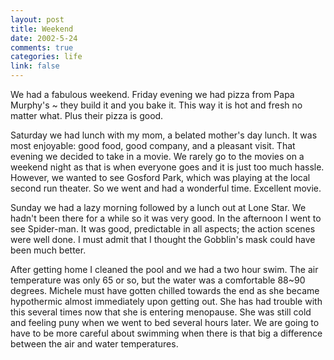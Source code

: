 ```yaml
--- 
layout: post
title: Weekend
date: 2002-5-24
comments: true
categories: life
link: false
---
```

We had a fabulous weekend. Friday evening we had pizza from Papa Murphy's  ~ they build it and you bake it. This way it is hot and fresh no matter what. Plus their pizza is good.

Saturday we had lunch with my mom, a belated mother's day lunch. It was most enjoyable: good food, good company, and a pleasant visit. That evening we decided to take in a movie. We rarely go to the movies on a weekend night as that is when everyone goes and it is just too much hassle. However, we wanted to see Gosford Park, which was playing at the local second run theater. So we went and had a wonderful time. Excellent movie.

Sunday we had a lazy morning followed by a lunch out at Lone Star. We hadn't been there for a while so it was very good. In the afternoon I went to see Spider-man. It was good, predictable in all aspects; the action scenes were well done. I must admit that I thought the Gobblin's mask could have been much better.

After getting home I cleaned the pool and we had a two hour swim. The air temperature was only 65 or so, but the water was a comfortable 88~90 degrees. Michele must have gotten chilled towards the end as she became hypothermic almost immediately upon getting out. She has had trouble with this several times now that she is entering menopause. She was still cold and feeling puny when we went to bed several hours later. We are going to have to be more careful about swimming when there is that big a difference between the air and water temperatures.

